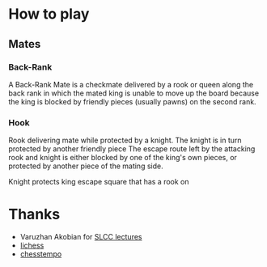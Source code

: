 
How to play
=


## Mates

### Back-Rank
A Back-Rank Mate is a checkmate delivered by a rook or queen along the back rank in which the mated king is unable to move up the board because the king is blocked by friendly pieces (usually pawns) on the second rank.

### Hook

Rook delivering mate while protected by a knight. 
The knight is in turn protected by another friendly piece
The escape route left by the attacking rook and knight is either blocked by one of the king's own pieces, or protected by another piece of the mating side.

Knight protects king escape square that has a rook on

Thanks
=

* Varuzhan Akobian for [SLCC lectures](https://www.youtube.com/watch?v=YT4M1u1c3ok)
* [lichess](lichess.org)
* [chesstempo](chesstempo.com)
